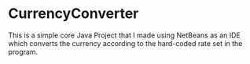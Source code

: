 # CurrencyConverter
This is a simple core Java Project that I made using NetBeans as an IDE which converts the currency according to the hard-coded rate set in the program.

